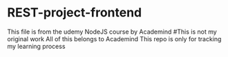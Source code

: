 # REST-project-frontend

This file is from the udemy NodeJS course by Academind
#This is not my original work
All of this belongs to Academind
This repo is only for tracking my learning process
